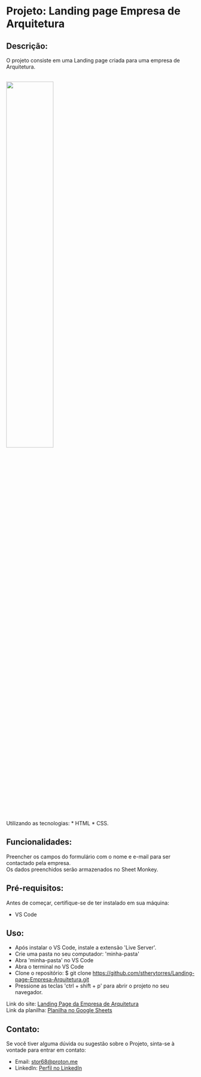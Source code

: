 # Projeto: Landing page Empresa de Arquitetura

## Descrição:
O projeto consiste em uma Landing page criada para uma empresa de Arquitetura.<br>
<br>

<img width="50%" src="https://github.com/user-attachments/assets/1c000b8c-389e-4eda-a96c-497631c5a958">
<br><br>
Utilizando as tecnologias: 
* HTML
* CSS.

## Funcionalidades:
Preencher os campos do formulário com o nome e e-mail para ser contactado pela empresa.<br>
Os dados preenchidos serão armazenados no Sheet Monkey.<br>

## Pré-requisitos:
Antes de começar, certifique-se de ter instalado em sua máquina:<br>

- VS Code

## Uso:
* Após instalar o VS Code, instale a extensão 'Live Server'.<br>
* Crie uma pasta no seu computador: 'minha-pasta'<br>
* Abra 'minha-pasta' no VS Code<br>
* Abra o terminal no VS Code<br>
* Clone o repositório: $ git clone https://github.com/stherytorres/Landing-page-Empresa-Arquitetura.git <br>
* Pressione as teclas 'ctrl + shift + p' para abrir o projeto no seu navegador.<br>


Link do site: [Landing Page da Empresa de Arquitetura](https://landing-page-company-architecture.netlify.app/) <br>
Link da planilha: [Planilha no Google Sheets](https://docs.google.com/spreadsheets/d/1Tr4pRH8ikv9SO28Mhyui7Jpk57fIDYCc3RCuhdAfeCE/edit#gid=0)

## Contato:
Se você tiver alguma dúvida ou sugestão sobre o Projeto, sinta-se à vontade para entrar em contato:<br>

- Email: stor68@proton.me<br>
- LinkedIn: [Perfil no LinkedIn](https://www.linkedin.com/in/sthery-torres/)
